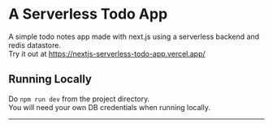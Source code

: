 <h1>A Serverless Todo App</h1>

A simple todo notes app made with next.js using a serverless backend and redis datastore. <br>
Try it out at https://nextjs-serverless-todo-app.vercel.app/ <br>

<h2>Running Locally</h2>
Do <code>npm run dev</code> from the project directory.<br>
You will need your own DB credentials when running locally.
<hr>

